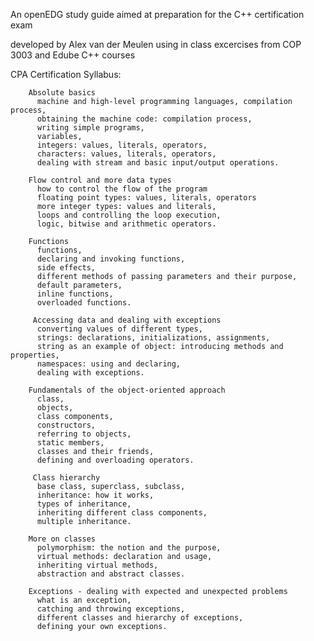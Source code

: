 An openEDG study guide aimed at preparation for the C++ certification exam

developed by Alex van der Meulen using in class excercises from COP 3003 and Edube C++ courses

CPA Certification Syllabus:

        Absolute basics
          machine and high-level programming languages, compilation process,
          obtaining the machine code: compilation process,
          writing simple programs,
          variables,
          integers: values, literals, operators,
          characters: values, literals, operators,
          dealing with stream and basic input/output operations.

        Flow control and more data types
          how to control the flow of the program
          floating point types: values, literals, operators
          more integer types: values and literals,
          loops and controlling the loop execution, 
          logic, bitwise and arithmetic operators.

        Functions
          functions,
          declaring and invoking functions,
          side effects,
          different methods of passing parameters and their purpose,
          default parameters, 
          inline functions,
          overloaded functions.

         Accessing data and dealing with exceptions
          converting values of different types,
          strings: declarations, initializations, assignments,
          string as an example of object: introducing methods and properties,
          namespaces: using and declaring,
          dealing with exceptions.

        Fundamentals of the object-oriented approach
          class,
          objects,
          class components,
          constructors,
          referring to objects,
          static members,
          classes and their friends,
          defining and overloading operators.

         Class hierarchy
          base class, superclass, subclass,
          inheritance: how it works,
          types of inheritance,
          inheriting different class components,
          multiple inheritance.

        More on classes
          polymorphism: the notion and the purpose,
          virtual methods: declaration and usage,
          inheriting virtual methods,
          abstraction and abstract classes.

        Exceptions - dealing with expected and unexpected problems
          what is an exception,
          catching and throwing exceptions,
          different classes and hierarchy of exceptions,
          defining your own exceptions.

